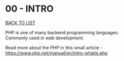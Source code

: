 # 00 - INTRO

[BACK TO LIST](/exercises/basics)

PHP is one of many backend programming languages.  
Commonly used in web development.

Read more about the PHP in this small article - https://www.php.net/manual/en/intro-whatis.php